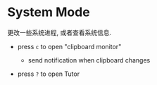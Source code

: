 # System Mode

更改一些系统进程, 或者查看系统信息.

- press `c` to open "clipboard monitor" 

    - send notification when clipboard changes

- press `?` to open Tutor
